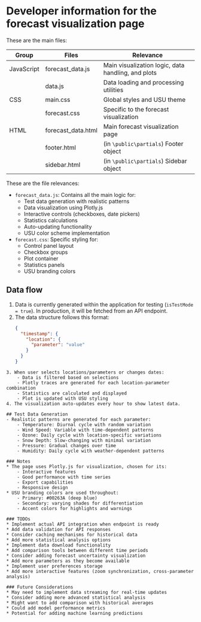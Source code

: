 # Developer information for the forecast visualization page

These are the main files:

| Group        | Files                | Relevance                                           |
|--------------|---------------------|-----------------------------------------------------|
| JavaScript   | forecast_data.js    | Main visualization logic, data handling, and plots  |
|              | data.js             | Data loading and processing utilities               |
| CSS          | main.css            | Global styles and USU theme                         |
|              | forecast.css        | Specific to the forecast visualization              |
| HTML         | forecast_data.html  | Main forecast visualization page                    |
|              | footer.html         | (in `\public\partials`) Footer object              |
|              | sidebar.html        | (in `\public\partials`) Sidebar object             |

These are the file relevances:
- `forecast_data.js`: Contains all the main logic for:
    - Test data generation with realistic patterns
    - Data visualization using Plotly.js
    - Interactive controls (checkboxes, date pickers)
    - Statistics calculations
    - Auto-updating functionality
    - USU color scheme implementation
- `forecast.css`: Specific styling for:
    - Control panel layout
    - Checkbox groups
    - Plot container
    - Statistics panels
    - USU branding colors

## Data flow
1. Data is currently generated within the application for testing (`isTestMode = true`). In production, it will be fetched from an API endpoint.
2. The data structure follows this format:
   ```json
   {
     "timestamp": {
       "location": {
         "parameter": "value"
       }
     }
   }
```
3. When user selects locations/parameters or changes dates:
    - Data is filtered based on selections
    - Plotly traces are generated for each location-parameter combination
    - Statistics are calculated and displayed
    - Plot is updated with USU styling
4. The visualization auto-updates every hour to show latest data.

## Test Data Generation
- Realistic patterns are generated for each parameter:
    - Temperature: Diurnal cycle with random variation
    - Wind Speed: Variable with time-dependent patterns
    - Ozone: Daily cycle with location-specific variations
    - Snow Depth: Slow-changing with minimal variation
    - Pressure: Gradual changes over time
    - Humidity: Daily cycle with weather-dependent patterns

### Notes
* The page uses Plotly.js for visualization, chosen for its:
    - Interactive features
    - Good performance with time series
    - Export capabilities
    - Responsive design
* USU branding colors are used throughout:
    - Primary: #00263A (deep blue)
    - Secondary: varying shades for differentiation
    - Accent colors for highlights and warnings

### TODOs
* Implement actual API integration when endpoint is ready
* Add data validation for API responses
* Consider caching mechanisms for historical data
* Add more statistical analysis options
* Implement data download functionality
* Add comparison tools between different time periods
* Consider adding forecast uncertainty visualization
* Add more parameters as they become available
* Implement user preferences storage
* Add more interactive features (zoom synchronization, cross-parameter analysis)

### Future Considerations
* May need to implement data streaming for real-time updates
* Consider adding more advanced statistical analysis
* Might want to add comparison with historical averages
* Could add model performance metrics
* Potential for adding machine learning predictions